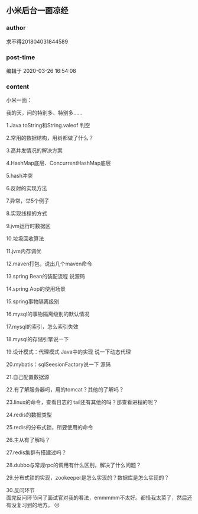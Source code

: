 ## 小米后台一面凉经
### author 
求不得201804031844589
### post-time 

编辑于  2020-03-26 16:54:08
### content 
<div class="post-topic-des nc-post-content">
 <p style="color: rgb(51,51,51);">
  <span>
   小米一面：
  </span>
 </p>
 <p style="color: rgb(51,51,51);">
  <span>
   我的天，问的特别多、特别多……
  </span>
 </p>
 <p style="color: rgb(51,51,51);">
  <span>
   1.Java toString和String.valeof  判空
  </span>
 </p>
 <p style="color: rgb(51,51,51);">
  <span>
   2.常用的数据结构，用树都做了什么？
  </span>
 </p>
 <p style="color: rgb(51,51,51);">
  <span>
   3.高并发情况的解决方案
  </span>
 </p>
 <p style="color: rgb(51,51,51);">
  <span>
   4.HashMap底层、ConcurrentHashMap底层
  </span>
 </p>
 <p style="color: rgb(51,51,51);">
  <span>
   5.hash冲突
  </span>
 </p>
 <p style="color: rgb(51,51,51);">
  <span>
   6.反射的实现方法
  </span>
 </p>
 <p style="color: rgb(51,51,51);">
  <span>
   7.异常，举5个例子
  </span>
 </p>
 <p style="color: rgb(51,51,51);">
  <span>
   8.实现线程的方式
  </span>
 </p>
 <p style="color: rgb(51,51,51);">
  <span>
   9.jvm运行时数据区
  </span>
 </p>
 <p style="color: rgb(51,51,51);">
  <span>
   10.垃圾回收算法
  </span>
 </p>
 <p style="color: rgb(51,51,51);">
  <span>
   11.jvm内存调优
  </span>
 </p>
 <p style="color: rgb(51,51,51);">
  <span>
   12.maven打包，说出几个maven命令
  </span>
 </p>
 <p style="color: rgb(51,51,51);">
  <span>
   13.spring Bean的装配流程  说源码
  </span>
 </p>
 <p style="color: rgb(51,51,51);">
  <span>
   14.spring Aop的使用场景
  </span>
 </p>
 <p style="color: rgb(51,51,51);">
  <span>
   15.spring事物隔离级别
  </span>
 </p>
 <p style="color: rgb(51,51,51);">
  <span>
   16.mysql的事物隔离级别的默认情况
  </span>
 </p>
 <p style="color: rgb(51,51,51);">
  <span>
   17.mysql的索引，怎么索引失效
  </span>
 </p>
 <p style="color: rgb(51,51,51);">
  <span>
   18.mysql的存储引擎说一下
  </span>
 </p>
 <p style="color: rgb(51,51,51);">
  <span>
   19.设计模式：代理模式  Java中的实现  说一下动态代理
  </span>
 </p>
 <p style="color: rgb(51,51,51);">
  <span>
   20.mybatis：sqlSeesionFactory说一下  源码
  </span>
 </p>
 <p style="color: rgb(51,51,51);">
  <span>
   21.自己配置数据源
  </span>
 </p>
 <p style="color: rgb(51,51,51);">
  <span>
   22.有了解服务器吗，用的tomcat？其他的了解吗？
  </span>
 </p>
 <p style="color: rgb(51,51,51);">
  <span>
   23.linux的命令，查看日志的  tail还有其他的吗？那查看进程的呢？
  </span>
 </p>
 <p style="color: rgb(51,51,51);">
  <span>
   24.redis的数据类型
  </span>
 </p>
 <p style="color: rgb(51,51,51);">
  <span>
   25.redis的分布式锁，所要使用的命令
  </span>
 </p>
 <p style="color: rgb(51,51,51);">
  <span>
   26.主从有了解吗？
  </span>
 </p>
 <p style="color: rgb(51,51,51);">
  <span>
   27.redis集群有搭建过吗？
  </span>
 </p>
 <p style="color: rgb(51,51,51);">
  <span>
   28.dubbo与常规rpc的调用有什么区别，解决了什么问题？
  </span>
 </p>
 <p style="color: rgb(51,51,51);">
  <span>
   29.分布式锁的实现，zookeeper是怎么实现的？数据库是怎么实现的？
  </span>
 </p>
 <div style="color: rgb(51,51,51);">
  <span>
   30.反问环节
  </span>
 </div>
 <div style="color: rgb(51,51,51);">
  <span>
   面完反问环节问了面试官对我的看法，emmmmm不太好。都怪我太菜了，然后还有没复习到的地方。
   <span>
    😥
   </span>
  </span>
 </div>
</div>
